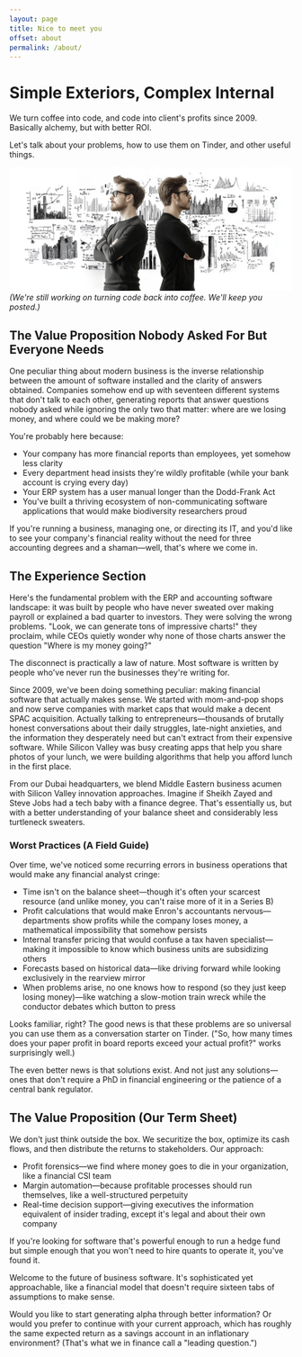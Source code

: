```yaml
---
layout: page
title: Nice to meet you
offset: about
permalink: /about/
---
```


# Simple Exteriors, Complex Internal

We turn coffee into code, and code into client's profits since 2009.   
Basically alchemy, but with better ROI.

Let's talk about your problems, how to use them on Tinder, and other useful things.

![](/assets/img/illustrations/rare_about.jpg)
<cite>(We're still working on turning code back into coffee. We'll keep you posted.)</cite>

## The Value Proposition Nobody Asked For But Everyone Needs
One peculiar thing about modern business is the inverse relationship between the amount of software installed and the clarity of answers obtained. Companies somehow end up with seventeen different systems that don't talk to each other, generating reports that answer questions nobody asked while ignoring the only two that matter: where are we losing money, and where could we be making more?

You're probably here because:
- Your company has more financial reports than employees, yet somehow less clarity
- Every department head insists they're wildly profitable (while your bank account is crying every day)
- Your ERP system has a user manual longer than the Dodd-Frank Act
- You've built a thriving ecosystem of non-communicating software applications that would make biodiversity researchers proud

If you're running a business, managing one, or directing its IT, and you'd like to see your company's financial reality without the need for three accounting degrees and a shaman—well, that's where we come in.

## The Experience Section

Here's the fundamental problem with the ERP and accounting software landscape: it was built by people who have never sweated over making payroll or explained a bad quarter to investors. They were solving the wrong problems. "Look, we can generate tons of impressive charts!" they proclaim, while CEOs quietly wonder why none of those charts answer the question "Where is my money going?"

The disconnect is practically a law of nature. Most software is written by people who've never run the businesses they're writing for.

Since 2009, we've been doing something peculiar: making financial software that actually makes sense. We started with mom-and-pop shops and now serve companies with market caps that would make a decent SPAC acquisition. Actually talking to entrepreneurs—thousands of brutally honest conversations about their daily struggles, late-night anxieties, and the information they desperately need but can't extract from their expensive software. While Silicon Valley was busy creating apps that help you share photos of your lunch, we were building algorithms that help you afford lunch in the first place.

From our Dubai headquarters, we blend Middle Eastern business acumen with Silicon Valley innovation approaches. Imagine if Sheikh Zayed and Steve Jobs had a tech baby with a finance degree. That's essentially us, but with a better understanding of your balance sheet and considerably less turtleneck sweaters.

### Worst Practices (A Field Guide)

Over time, we've noticed some recurring errors in business operations that would make any financial analyst cringe:

- Time isn't on the balance sheet—though it's often your scarcest resource (and unlike money, you can't raise more of it in a Series B)
- Profit calculations that would make Enron's accountants nervous—departments show profits while the company loses money, a mathematical impossibility that somehow persists
- Internal transfer pricing that would confuse a tax haven specialist—making it impossible to know which business units are subsidizing others
- Forecasts based on historical data—like driving forward while looking exclusively in the rearview mirror
- When problems arise, no one knows how to respond (so they just keep losing money)—like watching a slow-motion train wreck while the conductor debates which button to press

Looks familiar, right? The good news is that these problems are so universal you can use them as a conversation starter on Tinder. ("So, how many times does your paper profit in board reports exceed your actual profit?" works surprisingly well.)

The even better news is that solutions exist. And not just any solutions—ones that don't require a PhD in financial engineering or the patience of a central bank regulator.

## The Value Proposition (Our Term Sheet)
We don't just think outside the box. We securitize the box, optimize its cash flows, and then distribute the returns to stakeholders.
Our approach:

- Profit forensics—we find where money goes to die in your organization, like a financial CSI team
- Margin automation—because profitable processes should run themselves, like a well-structured perpetuity
- Real-time decision support—giving executives the information equivalent of insider trading, except it's legal and about their own company

If you're looking for software that's powerful enough to run a hedge fund but simple enough that you won't need to hire quants to operate it, you've found it.

Welcome to the future of business software. It's sophisticated yet approachable, like a financial model that doesn't require sixteen tabs of assumptions to make sense.

Would you like to start generating alpha through better information? Or would you prefer to continue with your current approach, which has roughly the same expected return as a savings account in an inflationary environment? (That's what we in finance call a "leading question.")
